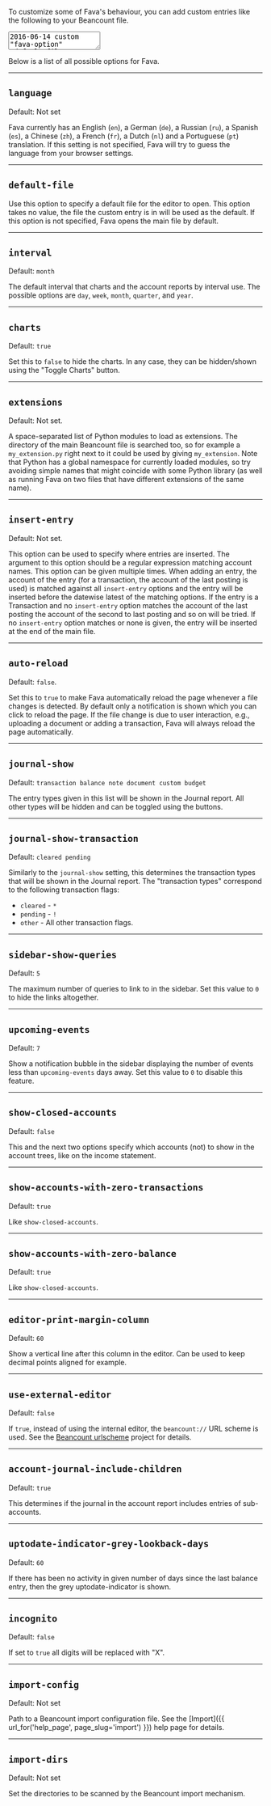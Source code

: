 To customize some of Fava's behaviour, you can add custom entries like the
following to your Beancount file.

<pre><textarea class="editor-readonly">
2016-06-14 custom "fava-option" "default-file"
2016-06-14 custom "fava-option" "interval" "week"
2016-04-14 custom "fava-option" "charts" "false"
2016-04-14 custom "fava-option" "journal-show" "transaction open"
2016-04-14 custom "fava-option" "editor-print-margin-column" "10" </textarea></pre>

Below is a list of all possible options for Fava.

---

## `language`

Default: Not set

Fava currently has an English (`en`), a German (`de`), a Russian (`ru`), a
Spanish (`es`), a Chinese (`zh`), a French (`fr`), a Dutch (`nl`) and a
Portuguese (`pt`) translation. If this setting is not specified, Fava will try
to guess the language from your browser settings.

---

## `default-file`

Use this option to specify a default file for the editor to open.  This option
takes no value, the file the custom entry is in will be used as the default.
If this option is not specified, Fava opens the main file by default.

---

## `interval`

Default: `month`

The default interval that charts and the account reports by interval use.
The possible options are `day`, `week`, `month`, `quarter`, and `year`.

---

## `charts`

Default: `true`

Set this to `false` to hide the charts. In any case, they can be hidden/shown
using the "Toggle Charts" button.

---

## `extensions`

Default: Not set.

A space-separated list of Python modules to load as extensions. The directory
of the main Beancount file is searched too, so for example a `my_extension.py`
right next to it could be used by giving `my_extension`. Note that Python has a
global namespace for currently loaded modules, so try avoiding simple names
that might coincide with some Python library (as well as running Fava on two
files that have different extensions of the same name).

---

## `insert-entry`

Default: Not set.

This option can be used to specify where entries are inserted. The argument to
this option should be a regular expression matching account names. This option
can be given multiple times. When adding an entry, the account of the entry
(for a transaction, the account of the last posting is used) is matched against
all `insert-entry` options and the entry will be inserted before the datewise
latest of the matching options. If the entry is a Transaction and no
`insert-entry` option matches the account of the last posting the account of
the second to last posting and so on will be tried. If no `insert-entry` option
matches or none is given, the entry will be inserted at the end of the main
file.

---

## `auto-reload`

Default: `false`.

Set this to `true` to make Fava automatically reload the page whenever a file
changes is detected. By default only a notification is shown which you can
click to reload the page.  If the file change is due to user interaction, e.g.,
uploading a document or adding a transaction, Fava will always reload the page
automatically.

---

## `journal-show`

Default: `transaction balance note document custom budget`

The entry types given in this list will be shown in the Journal report.
All other types will be hidden and can be toggled using the buttons.

---

## `journal-show-transaction`

Default: `cleared pending`

Similarly to the `journal-show` setting, this determines the transaction types
that will be shown in the Journal report. The "transaction types" correspond to
the following transaction flags:

- `cleared` - `*`
- `pending` - `!`
- `other` - All other transaction flags.

---

## `sidebar-show-queries`

Default: `5`

The maximum number of queries to link to in the sidebar.
Set this value to `0` to hide the links altogether.

---

## `upcoming-events`

Default: `7`

Show a notification bubble in the sidebar displaying the number of events less
than `upcoming-events` days away.
Set this value to `0` to disable this feature.

---

## `show-closed-accounts`

Default: `false`

This and the next two options specify which accounts (not) to show in the
account trees, like on the income statement.

---

## `show-accounts-with-zero-transactions`

Default: `true`

Like `show-closed-accounts`.

---

## `show-accounts-with-zero-balance`

Default: `true`

Like `show-closed-accounts`.

---

## `editor-print-margin-column`

Default: `60`

Show a vertical line after this column in the editor.
Can be used to keep decimal points aligned for example.

---

## `use-external-editor`

Default: `false`

If `true`, instead of using the internal editor, the `beancount://` URL scheme
is used. See the
[Beancount urlscheme](http://github.com/aumayr/beancount_urlscheme) project for
details.

---

## `account-journal-include-children`

Default: `true`

This determines if the journal in the account report includes entries of
sub-accounts.

---

## `uptodate-indicator-grey-lookback-days`

Default: `60`

If there has been no activity in given number of days since the last balance
entry, then the grey uptodate-indicator is shown.

---

## `incognito`

Default: `false`

If set to `true` all digits will be replaced with "X".

---

## `import-config`

Default: Not set

Path to a Beancount import configuration file. See the [Import]({{
url_for('help_page', page_slug='import') }}) help page for details.

---

## `import-dirs`

Default: Not set

Set the directories to be scanned by the Beancount import mechanism.
